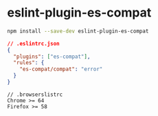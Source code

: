 # eslint-plugin-es-compat

```bash
npm install --save-dev eslint-plugin-es-compat
```

```json
// .eslintrc.json
{
  "plugins": ["es-compat"],
  "rules": {
    "es-compat/compat": "error"
  }
}
```

```
// .browserslistrc
Chrome >= 64
Firefox >= 58
```
